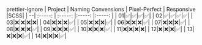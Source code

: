 prettier-ignore
| Project | Naming Convensions | Pixel-Perfect | Responsive |SCSS|
| --| :-----: | :-----: |:-----: |:-----: |
| 01|✅|✅|✅|✅|
| 02|✅|✅|✅|✅|
| 03|❌|❌|❌|❌|
| 04|❌|❌|❌|✅|
| 05|❌|❌|❌|✅|
| 06|❌|❌|❌|✅|
| 07|❌|❌|❌|✅|
| 08|❌|❌|❌|✅|
| 09|❌|❌|❌|✅|
| 10|❌|❌|❌|✅|
| 11|❌|❌|❌|❌|
| 12|❌|❌|❌|✅|
| 13|❌|❌|❌|✅|
| 14|❌|❌|❌|✅|